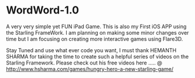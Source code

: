 WordWord-1.0
============

A very very simple yet FUN iPad Game. This is also my First iOS APP using the Starling FrameWork. 
I am planning on making some minor changes over time but I am focusing on creating more interactive
games using Flare3D.

Stay Tuned and use what ever code you want, I must thank HEMANTH SHARMA for taking the time to create such
a helpful series of videos on the Starling Framework. Please check out his free videos here .....
@ http://www.hsharma.com/games/hungry-hero-a-new-starling-game/
